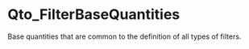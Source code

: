 # Qto_FilterBaseQuantities

Base quantities that are common to the definition of all types of filters.
<!-- end of short definition -->


